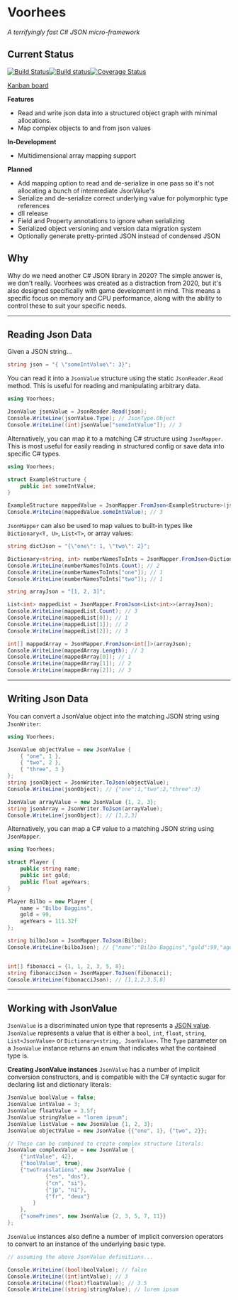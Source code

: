 Voorhees
========

*A terrifyingly fast C# JSON micro-framework*

Current Status
------
[![Build Status](https://travis-ci.org/grahamboree/voorhees.svg?branch=master)](https://travis-ci.org/grahamboree/voorhees)[![Build status](https://ci.appveyor.com/api/projects/status/6nl98purvr2186iw?svg=true)](https://ci.appveyor.com/project/grahamboree/voorhees)[![Coverage Status](https://coveralls.io/repos/github/grahamboree/voorhees/badge.svg?branch=master)](https://coveralls.io/github/grahamboree/voorhees?branch=master)

[Kanban board](https://github.com/grahamboree/Voorhees/projects/1)

**Features**
* Read and write json data into a structured object graph with minimal allocations.
* Map complex objects to and from json values

**In-Development**
* Multidimensional array mapping support

**Planned**
* Add mapping option to read and de-serialize in one pass so it's not allocating a bunch of intermediate JsonValue's 
* Serialize and de-serialize correct underlying value for polymorphic type references
* dll release
* Field and Property annotations to ignore when serializing
* Serialized object versioning and version data migration system
* Optionally generate pretty-printed JSON instead of condensed JSON

Why
---

Why do we need another C# JSON library in 2020?  The simple answer is, we don't really.  Voorhees was created as a distraction from 2020, but it's also designed specifically with game development in mind.  This means a specific focus on memory and CPU performance, along with the ability to control these to suit your specific needs.  

---

Reading Json Data
-----------------

Given a JSON string...
```C#
string json = "{ \"someIntValue\": 3}";
```

You can read it into a `JsonValue` structure using the static `JsonReader.Read` method.  This is useful for reading and manipulating arbitrary data.
```C#
using Voorhees;

JsonValue jsonValue = JsonReader.Read(json);
Console.WriteLine(jsonValue.Type); // JsonType.Object
Console.WriteLine((int)jsonValue["someIntValue"]); // 3
```

Alternatively, you can map it to a matching C# structure using `JsonMapper`.  This is most useful for easily reading in structured config or save data into specific C# types.
```C#
using Voorhees;

struct ExampleStructure {
	public int someIntValue;
}

ExampleStructure mappedValue = JsonMapper.FromJson<ExampleStructure>(json);
Console.WriteLine(mappedValue.someIntValue); // 3
```

`JsonMapper` can also be used to map values to built-in types like `Dictionary<T, U>`, `List<T>`, or array values:
```C#
string dictJson = "{\"one\": 1, \"two\": 2}";

Dictionary<string, int> numberNamesToInts = JsonMapper.FromJson<Dictionary<string, int>>(dictJson);
Console.WriteLine(numberNamesToInts.Count); // 2
Console.WriteLine(numberNamesToInts["one"]); // 1
Console.WriteLine(numberNamesToInts["two"]); // 1

string arrayJson = "[1, 2, 3]";

List<int> mappedList = JsonMapper.FromJson<List<int>>(arrayJson);
Console.WriteLine(mappedList.Count); // 3
Console.WriteLine(mappedList[0]); // 1
Console.WriteLine(mappedList[1]); // 2
Console.WriteLine(mappedList[2]); // 3

int[] mappedArray = JsonMapper.FromJson<int[]>(arrayJson);
Console.WriteLine(mappedArray.Length); // 3
Console.WriteLine(mappedArray[0]); // 1
Console.WriteLine(mappedArray[1]); // 2
Console.WriteLine(mappedArray[2]); // 3
```

---

Writing Json Data
-----------------

You can convert a JsonValue object into the matching JSON string using `JsonWriter`:
```C#
using Voorhees;

JsonValue objectValue = new JsonValue {
	{ "one", 1 },
	{ "two", 2 },
	{ "three", 3 }
};
string jsonObject = JsonWriter.ToJson(objectValue);
Console.WriteLine(jsonObject); // {"one":1,"two":2,"three":3}

JsonValue arrayValue = new JsonValue {1, 2, 3};
string jsonArray = JsonWriter.ToJson(arrayValue);
Console.WriteLine(jsonObject); // [1,2,3]
```

Alternatively, you can map a C# value to a matching JSON string using `JsonMapper`.
```C#
using Voorhees;

struct Player {
	public string name;
	public int gold;
	public float ageYears;
}

Player Bilbo = new Player {
	name = "Bilbo Baggins",
	gold = 99,
	ageYears = 111.32f
};

string bilboJson = JsonMapper.ToJson(Bilbo);
Console.WriteLine(bilboJson); // {"name":"Bilbo Baggins","gold":99,"ageYears":111.32}


int[] fibonacci = {1, 1, 2, 3, 5, 8};
string fibonacciJson = JsonMapper.ToJson(fibonacci);
Console.WriteLine(fibonacciJson); // [1,1,2,3,5,8]
```
---

Working with JsonValue
----------------------

`JsonValue` is a discriminated union type that represents a [JSON value](https://www.json.org/json-en.html).  `JsonValue` represents a value that is either a `bool`, `int`, `float`, `string`, `List<JsonValue>` or `Dictionary<string, JsonValue>`.  The `Type` parameter on a `JsonValue` instance returns an enum that indicates what the contained type is.

**Creating JsonValue instances**
`JsonValue` has a number of implicit conversion constructors, and is compatible with the C# syntactic sugar for declaring list and dictionary literals:

```C#
JsonValue boolValue = false;
JsonValue intValue = 3;
JsonValue floatValue = 3.5f;
JsonValue stringValue = "lorem ipsum";
JsonValue listValue = new JsonValue {1, 2, 3};
JsonValue objectValue = new JsonValue {{"one", 1}, {"two", 2}};

// These can be combined to create complex structure literals:
JsonValue complexValue = new JsonValue {
	{"intValue", 42},
	{"boolValue", true},
	{"twoTranslations", new JsonValue {
			{"es", "dos"},
			{"cn", "si"},
			{"jp", "ni"},
			{"fr", "deux"}
		}
	},
	{"somePrimes", new JsonValue {2, 3, 5, 7, 11}}
};
```

`JsonValue` instances also define a number of implicit conversion operators to convert to an instance of the underlying basic type.
```C#
// assuming the above JsonValue definitions...

Console.WriteLine((bool)boolValue); // false
Console.WriteLine((int)intValue); // 3
Console.WriteLine((float)floatValue); // 3.5
Console.WriteLine((string)stringValue); // lorem ipsum
```
